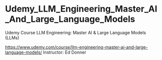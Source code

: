 # Udemy_LLM_Engineering_Master_AI_And_Large_Language_Models
Udemy Course LLM Engineering: Master AI &amp; Large Language Models (LLMs)

https://www.udemy.com/course/llm-engineering-master-ai-and-large-language-models/
Instructor: Ed Donner
